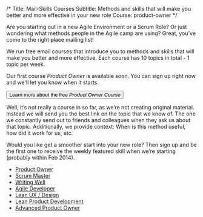 /*
Title: Mail-Skills Courses
Subtitle: Methods and skills that will make you better and more effective in your new role
Course: product-owner
*/

Are you starting out in a new Agile Environment or a Scrum Role? Or just wondering what methods people in the Agile camp are using? Great, you’ve come to the right <s>place</s> mailing list!

We run free email courses that introduce you to methods and skills that will make you better and more effective. Each course has 10 topics in total - 1 topic per week.

<div class="well well-lg text-center">
  <p>Our first course <em>Product Owner</em> is available soon. You can sign up right now and we'll let you know when it starts.</p>
  <a href="/courses/product-owner"><button type="button" class="btn btn-primary btn-lg">Learn more about the free <em>Product Owner Course</em></button></a>
</div>

Well, it’s not really a course in so far, as we’re not creating original material. Instead we will send you the best link on the topic that we know of. The one we constantly send out to friends and colleagues when they ask us about that topic. Additionally, we provide context: When is this method useful, how did it work for us, etc.

Would you like get a smoother start into your new role? Then sign up and be the first one to receive the weekly featured skill when we’re starting (probably within Feb 2014).


<split>

* [Product Owner](/courses/product-owner)
* [Scrum Master](/courses/scrum-master)
* [Writing Well](/courses/writing-well)
* [Agile Developer](/courses/agile-developer)
* [Lean UX / Design](/courses/lean-ux-design)
* [Lean Product Development](/courses/lean-product-development)
* [Advanced Product Owner](/courses/productadvanced-product-owner)
